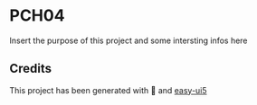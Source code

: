 # PCH04
Insert the purpose of this project and some intersting infos here


## Credits
This project has been generated with 💙 and [easy-ui5](https://github.com/SAP)
